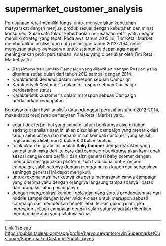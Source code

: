 # supermarket_customer_analysis

Perusahaan retail memiliki fungsi untuk menyediakan kebutuhan masyarakat dengan menjual produk sesuai dengan kebutuhan dan minat konsumen. Salah satu faktor keberhasilan perusahaan retail yaitu dengan memiliki strategi yang tepat. Pada awal tahun 2015 ini, Tim Retail Market membutuhkan analisis dari data pelanggan tahun 2012-2014, untuk menyusun stategi pemasaran untuk setahun ke depan agar dapat meningkatkan profit perusahaan. Analisis yang diperlukan oleh Tim Retail Market yaitu:

- Bagaimana tren jumlah Campaign yang diberikan dengan Respon yang diterima setiap bulan dari tahun 2012 sampai dengan 2014.
- Karakteristik Generasi dalam merespon sebuah Campaign
- Karakteristik Customer's dalam merespon sebuah Campaign berdasarkan status
- Karakteristik Customer's dalam merespon sebuah Campaign berdasarkan pendapatan

Berdasarkan dari hasil analisis data pelanggan perusahan tahun 2012-2014, maka dapat menjawab pertanyaan Tim Retail Market yaitu:

- agar tidak terjadi hal yang sama di tahun berikutnya atau di tahun sedang di analisis saat ini akan disediakan campaign yang menarik dari tahun sebelumnya dan menarik minat kembali customer yang selisih registrasinya lebih dari 2 bulan & 3 bulan keatas.
- tolak ukur dari grafis ini adalah **Baby boomer** dengan karakter yang sangat unik maka dari itu cara dari campaign berikutnya akan kami ubah sesuai dengan cara berfikir dan sifat generasi baby boomer dengan mencoba menggunakan platform lebih tradisional untuk respon campaign, salah satunya dengan menggunakan kupon dan sebagainya sehingga generasi ini dapat mengikuti.
- untuk rekomendasi berikutnya kita perlu memastikan bahwa campaign yang diterima yaitu dengan orangnya langsung tampa adanya libatan dari orang lain atau pasanganya.
- dengan mengedukasi kembali golongan yang status pendapatannya dari middle sampai dengan lower middle class untuk merespon sebuah campaign dan memberikan benefit lebih terkait golongan ini, jika merespon sebuah campaign dengan salah satunya adalah diberikan merchandise atau yang sifatnya sama.

---
Link Tableau
https://public.tableau.com/app/profile/haryo.dewantoro/viz/SupermarketCustomer/SupermarketCustomer?publish=yes
